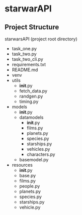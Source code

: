 # starwarAPI
    
## Project Structure

starwarsAPI (project root directory)

  - task_one.py 
  - task_two.py
  - task_two_cli.py
  - requirements.txt
  - README.md 
  - venv  
  - utils
      - __init__.py
      - fetch_data.py
      - randgen.py
      - timing.py
  - models
      - __init__.py
      - datamodels
          - __init__.py
          - films.py
          - planets.py 
          - species.py
          - starships.py
          - vehicles.py
          - characters.py
      - basemodel.py
  - resources
      - __init__.py
      - base.py
      - films.py
      - people.py
      - planets.py
      - species.py
      - starships.py
      - vehicle.py